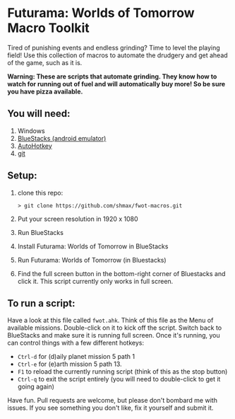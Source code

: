 # Futurama: Worlds of Tomorrow Macro Toolkit

Tired of punishing events and endless grinding? Time to level the playing field! Use this collection of macros to automate the drudgery and get ahead of the game, such as it is.

**Warning: These are scripts that automate grinding. They know how to watch for running out of fuel and will automatically buy more! So be sure you have pizza available.**

## You will need:

1. Windows
2. [BlueStacks (android emulator)](https://www.bluestacks.com/#gref)
3.  [AutoHotkey](https://autohotkey.com/)
4. [git](https://git-scm.com/download/win)

## Setup:

1. clone this repo:
    ```
    > git clone https://github.com/shmax/fwot-macros.git
    ```
2. Put your screen resolution in 1920 x 1080

3. Run BlueStacks
4. Install Futurama: Worlds of Tomorrow in BlueStacks
5. Run Futurama: Worlds of Tomorrow (in Bluestacks)
6. Find the full screen button in the bottom-right corner of Bluestacks and click it. This script currently only works in full screen.

## To run a script:
Have a look at this file called `fwot.ahk`. Think of this file as the Menu of available missions. Double-click on it to kick off the script. Switch back to BlueStacks and make sure it is running full screen. Once it's running, you can control things with a few different hotkeys:

* `Ctrl-d` for (d)aily planet mission 5 path 1
* `Ctrl-e` for (e)arth mission 5 path 13.
* `F1` to reload the currently running script (think of this as the stop button)
* `Ctrl-q` to exit the script entirely (you will need to double-click to get it going again)

Have fun. Pull requests are welcome, but please don't bombard me with issues. If you see something you don't like, fix it yourself and submit it.
